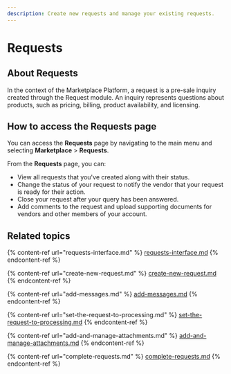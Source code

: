 ```yaml
---
description: Create new requests and manage your existing requests.
---
```


# Requests

## About Requests

In the context of the Marketplace Platform, a request is a pre-sale inquiry created through the Request module. An inquiry represents questions about products, such as pricing, billing, product availability, and licensing.

## How to access the Requests page <a href="#how-to-access-the-requests-page" id="how-to-access-the-requests-page"></a>

You can access the **Requests** page by navigating to the main menu and selecting **Marketplace** > **Requests**.

From the **Requests** page, you can:

* View all requests that you've created along with their status.
* Change the status of your request to notify the vendor that your request is ready for their action.
* Close your request after your query has been answered.
* Add comments to the request and upload supporting documents for vendors and other members of your account.

## Related topics <a href="#related-topics" id="related-topics"></a>

{% content-ref url="requests-interface.md" %}
[requests-interface.md](requests-interface.md)
{% endcontent-ref %}

{% content-ref url="create-new-request.md" %}
[create-new-request.md](create-new-request.md)
{% endcontent-ref %}

{% content-ref url="add-messages.md" %}
[add-messages.md](add-messages.md)
{% endcontent-ref %}

{% content-ref url="set-the-request-to-processing.md" %}
[set-the-request-to-processing.md](set-the-request-to-processing.md)
{% endcontent-ref %}

{% content-ref url="add-and-manage-attachments.md" %}
[add-and-manage-attachments.md](add-and-manage-attachments.md)
{% endcontent-ref %}

{% content-ref url="complete-requests.md" %}
[complete-requests.md](complete-requests.md)
{% endcontent-ref %}
